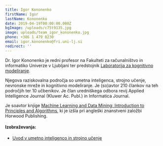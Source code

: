 ```yaml
---
title: Igor Kononenko
firstName: Igor
lastName: Kononenko
date: 2019-04-19T00:00:00.000Z
bgImage: /uploads/c75t9135.jpg
image: uploads/team_igor_kononenko.jpg
phone: +386 1 479 8230
email: igor.kononenko@fri.uni-lj.si
redirect: ''
---
```

Dr. Igor Kononenko je redni profesor na Fakulteti za računalništvo in informatiko Univerze v Ljubljani ter predstojnik [Laboratorija za kognitivno modeliranje](https://www.fri.uni-lj.si/sl/laboratorij/lkm).

Njegova raziskovalna področja so umetna inteligenca, strojno učenje, nevronske mreže in kognitivno modeliranje. Je (so)avtor 210 člankov na teh področjih ter 10 učbenikov. Je član uredniškega odbora revij Applied Intelligence Journal (Kluwer Ac. Publ.) in Informatica Journal.

Je soavtor knjige [Machine Learning and Data Mining: Introduction to Principles and Algorithms](http://mldmbook.fri.uni-lj.si/), ki je izšla pri angleški znanstveni založbi Horwood Publishing.

#### Izobraževanja:

* [Uvod v umetno inteligenco in strojno učenje](/izobrazevanja/za-podjetja/uvod_v_umetno_inteligenco_in_strojno_ucenje/)
